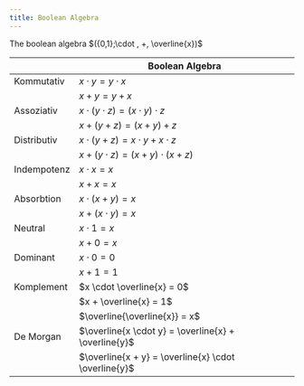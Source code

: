 ```yaml
---
title: Boolean Algebra
---
```


The boolean algebra $({0,1};\cdot , +, \overline{x})$

|               | Boolean Algebra             |
|---------------|-----------------------------|
|Kommutativ     | $x \cdot y = y \cdot x$                     |
|               | $x + y = y + x$                             |
|Assoziativ     | $x \cdot (y \cdot z) = (x \cdot y) \cdot z$ |
|               | $x + (y + z) = (x + y) + z$                 |
|Distributiv    | $x \cdot (y + z) = x \cdot y + x \cdot z$   |
|               | $x + (y \cdot z) = (x + y) \cdot (x + z)$   |
|Indempotenz    | $x \cdot x = x$                             |
|               | $x + x = x$                                 |
|Absorbtion     | $x \cdot (x+y) = x$                         |
|               | $x + (x \cdot y) = x$                       |
|Neutral        | $x \cdot 1 = x$                             |
|               | $x + 0 = x$                                 |
|Dominant		| $x \cdot 0 = 0$                             |
|               | $x + 1 = 1$                                 |
|Komplement     | $x \cdot \overline{x} = 0$                  |
|               | $x + \overline{x} = 1$                      |
|               | $\overline{\overline{x}} = x$               |
| De Morgan     | $\overline{x \cdot y} = \overline{x} + \overline{y}$ |
|               | $\overline{x + y} = \overline{x} \cdot \overline{y}$ |
